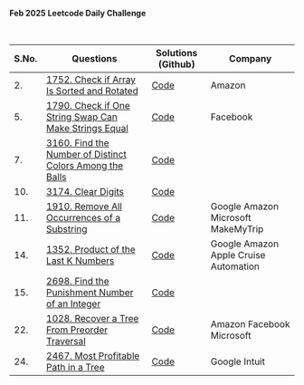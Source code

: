 **Feb 2025 Leetcode Daily Challenge**

<br>

| **S.No.** | **Questions** | **Solutions (Github)** | **Company** |
| --- | --- | --- | --- |
| 2. | [1752. Check if Array Is Sorted and Rotated](https://leetcode.com/problems/check-if-array-is-sorted-and-rotated/?envType=daily-question&envId=2025-02-02) | [Code](02_CheckIfArrayIsSortedAndRotated.java) | Amazon |
| 5. | [1790. Check if One String Swap Can Make Strings Equal](https://leetcode.com/problems/check-if-one-string-swap-can-make-strings-equal/description/?envType=daily-question&envId=2025-02-05) | [Code](05_CheckIfOneStringSwapCanMakeStringsEqual.java) | Facebook |
| 7. | [3160. Find the Number of Distinct Colors Among the Balls](https://leetcode.com/problems/find-the-number-of-distinct-colors-among-the-balls/description/?envType=daily-question&envId=2025-02-07) | [Code](07_FindTheNumberOfDistinctColorsAmongTheBalls.java) | |
| 10. | [3174. Clear Digits](https://leetcode.com/problems/clear-digits/description/?envType=daily-question&envId=2025-02-10) | [Code](10_ClearDigits.java) | |
| 11. | [1910. Remove All Occurrences of a Substring](https://leetcode.com/problems/remove-all-occurrences-of-a-substring/description/?envType=daily-question&envId=2025-02-11) | [Code](11_RemoveAllOccurrences_of_a_Substring.java) | Google Amazon Microsoft MakeMyTrip |
| 14. | [1352. Product of the Last K Numbers](https://leetcode.com/problems/product-of-the-last-k-numbers/description/?envType=daily-question&envId=2025-02-14) | [Code](14_ProductOfTheLast_K_Numbers.java) | Google Amazon Apple Cruise Automation |
| 15. | [2698. Find the Punishment Number of an Integer](https://leetcode.com/problems/find-the-punishment-number-of-an-integer/description/?envType=daily-question&envId=2025-02-15) | [Code](15_FindThePunishmentNumberOfAnInteger.java) | |
| 22. | [1028. Recover a Tree From Preorder Traversal](https://leetcode.com/problems/recover-a-tree-from-preorder-traversal/description/?envType=daily-question&envId=2025-02-22) | [Code](22_Recover_a_TreeFromPreorderTraversal.java) | Amazon Facebook Microsoft |
| 24. | [2467. Most Profitable Path in a Tree](https://leetcode.com/problems/most-profitable-path-in-a-tree/description/?envType=daily-question&envId=2025-02-24) | [Code](22_Recover_a_TreeFromPreorderTraversal.java) | Google Intuit |